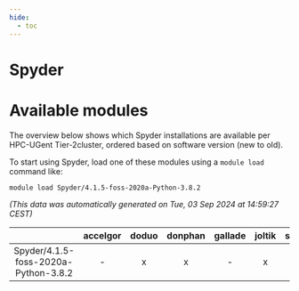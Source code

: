 ```yaml
---
hide:
  - toc
---
```


Spyder
======

# Available modules


The overview below shows which Spyder installations are available per HPC-UGent Tier-2cluster, ordered based on software version (new to old).

To start using Spyder, load one of these modules using a `module load` command like:

```shell
module load Spyder/4.1.5-foss-2020a-Python-3.8.2
```

*(This data was automatically generated on Tue, 03 Sep 2024 at 14:59:27 CEST)*  

| |accelgor|doduo|donphan|gallade|joltik|shinx|skitty|
| :---: | :---: | :---: | :---: | :---: | :---: | :---: | :---: |
|Spyder/4.1.5-foss-2020a-Python-3.8.2|-|x|x|-|x|-|x|
